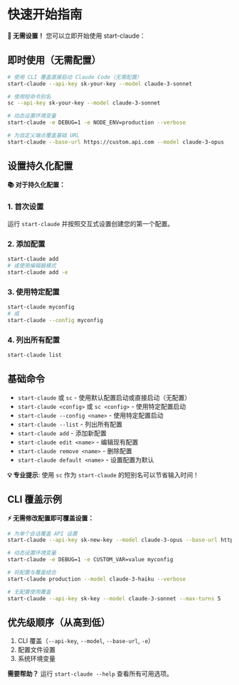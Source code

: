 # 快速开始指南

**🚀 无需设置！** 您可以立即开始使用 start-claude：

## 即时使用（无需配置）

```bash
# 使用 CLI 覆盖直接启动 Claude Code（无需配置）
start-claude --api-key sk-your-key --model claude-3-sonnet

# 使用短命令别名
sc --api-key sk-your-key --model claude-3-sonnet

# 动态设置环境变量
start-claude -e DEBUG=1 -e NODE_ENV=production --verbose

# 为自定义端点覆盖基础 URL
start-claude --base-url https://custom.api.com --model claude-3-opus
```

## 设置持久化配置

**📚 对于持久化配置：**

### 1. 首次设置

运行 `start-claude` 并按照交互式设置创建您的第一个配置。

### 2. 添加配置

```bash
start-claude add
# 或使用编辑器模式
start-claude add -e
```

### 3. 使用特定配置

```bash
start-claude myconfig
# 或
start-claude --config myconfig
```

### 4. 列出所有配置

```bash
start-claude list
```

## 基础命令

- `start-claude` 或 `sc` - 使用默认配置启动或直接启动（无配置）
- `start-claude <config>` 或 `sc <config>` - 使用特定配置启动
- `start-claude --config <name>` - 使用特定配置启动
- `start-claude --list` - 列出所有配置
- `start-claude add` - 添加新配置
- `start-claude edit <name>` - 编辑现有配置
- `start-claude remove <name>` - 删除配置
- `start-claude default <name>` - 设置配置为默认

**💡 专业提示**: 使用 `sc` 作为 `start-claude` 的短别名可以节省输入时间！

## CLI 覆盖示例

**⚡ 无需修改配置即可覆盖设置：**

```bash
# 为单个会话覆盖 API 设置
start-claude --api-key sk-new-key --model claude-3-opus --base-url https://custom.api.com

# 动态设置环境变量
start-claude -e DEBUG=1 -e CUSTOM_VAR=value myconfig

# 将配置与覆盖结合
start-claude production --model claude-3-haiku --verbose

# 无配置使用覆盖
start-claude --api-key sk-key --model claude-3-sonnet --max-turns 5
```

## 优先级顺序（从高到低）

1. CLI 覆盖（`--api-key`, `--model`, `--base-url`, `-e`）
2. 配置文件设置
3. 系统环境变量

**需要帮助？** 运行 `start-claude --help` 查看所有可用选项。